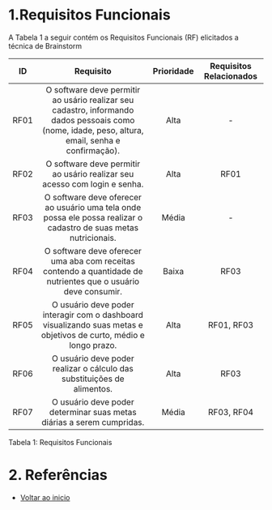 # 1.Requisitos Funcionais

A Tabela 1 a seguir contém os Requisitos Funcionais (RF) elicitados a técnica de Brainstorm

| ID   |                                                      Requisito                                                     | Prioridade | Requisitos Relacionados |
| :--: | :----------------------------------------------------------------------------------------------------------------: | :--------: | :-------: |
| RF01 |O software deve permitir ao usário realizar seu cadastro, informando dados pessoais como (nome, idade, peso, altura, email, senha e confirmação).|  Alta      |    -     |
| RF02 |                                         O software deve permitir ao usário realizar seu acesso com login e senha.                              |  Alta      |     RF01   |
| RF03 |               O software deve oferecer ao usuário uma tela onde possa ele possa realizar o cadastro de suas metas nutricionais.                |  Média     |     -     |
| RF04 |                      O software deve oferecer uma aba com receitas contendo a quantidade de nutrientes que o usuário deve consumir.            |  Baixa     |     RF03   |
| RF05 |                     O usuário deve poder interagir com o dashboard visualizando suas metas e objetivos de curto, médio e longo prazo.          |  Alta      | RF01, RF03 |
| RF06 |                                          O usuário deve poder realizar o cálculo das substituições de alimentos.                               |  Alta      |     RF03    |
| RF07 |                                           O usuário deve poder determinar suas metas diárias a serem cumpridas.                                |  Média     |      RF03, RF04       |

Tabela 1: Requisitos Funcionais

# 2. Referências

- [Voltar ao inicio](https://github.com/majulleal/swap-nutri/blob/main/README.md) 
